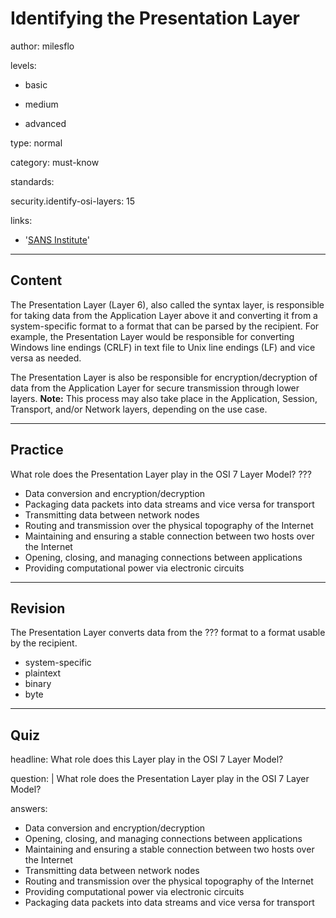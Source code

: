 # Identifying the Presentation Layer
author: milesflo

levels:

  - basic

  - medium

  - advanced

type: normal

category: must-know

standards:

  security.identify-osi-layers: 15

links:

  - '[SANS Institute](https://www.sans.org/reading-room/whitepapers/protocols/applying-osi-layer-network-model-information-security-1309)'

---
## Content

The Presentation Layer (Layer 6), also called the syntax layer, is responsible for taking data from the Application Layer above it and converting it from a system-specific format to a format that can be parsed by the recipient. For example, the Presentation Layer would be responsible for converting Windows line endings (CRLF) in text file to Unix line endings (LF) and vice versa as needed.

The Presentation Layer is also be responsible for encryption/decryption of data from the Application Layer for secure transmission through lower layers.
**Note:** This process may also take place in the Application, Session, Transport, and/or Network layers, depending on the use case.

---
## Practice

What role does the Presentation Layer play in the OSI 7 Layer Model?
???

* Data conversion and encryption/decryption
* Packaging data packets into data streams and vice versa for transport
* Transmitting data between network nodes
* Routing and transmission over the physical topography of the Internet
* Maintaining and ensuring a stable connection between two hosts over the Internet
* Opening, closing, and managing connections between applications
* Providing computational power via electronic circuits

---
## Revision

The Presentation Layer converts data from the ??? format to a format usable by the recipient.

* system-specific
* plaintext
* binary
* byte

---
## Quiz

headline: What role does this Layer play in the OSI 7 Layer Model?

question: |
  What role does the Presentation Layer play in the OSI 7 Layer Model? 

answers:

- Data conversion and encryption/decryption
- Opening, closing, and managing connections between applications
- Maintaining and ensuring a stable connection between two hosts over the Internet
- Transmitting data between network nodes
- Routing and transmission over the physical topography of the Internet
- Providing computational power via electronic circuits
- Packaging data packets into data streams and vice versa for transport
